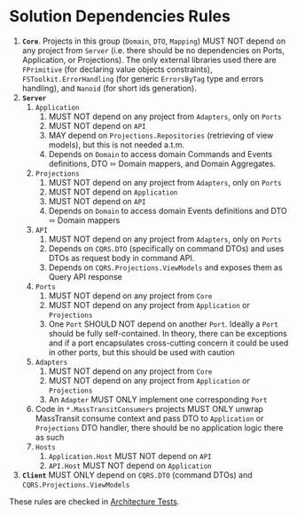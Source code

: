 # Solution Dependencies Rules

1. **`Core`**. Projects in this group (`Domain`, `DTO`, `Mapping`) MUST NOT
   depend on any project from `Server` (i.e. there should be no dependencies on
   Ports, Application, or Projections). The only external libraries used there
   are `FPrimitive` (for declaring value objects constraints),
   `FSToolkit.ErrorHandling` (for generic `ErrorsByTag` type and errors
   handling), and `Nanoid` (for short ids generation).
2. **`Server`**
    1. `Application`
        1. MUST NOT depend on any project from `Adapters`, only on `Ports`
        2. MUST NOT depend on `API`
        3. MAY depend on `Projections.Repositories` (retrieving of view models),
           but this is not needed a.t.m.
        4. Depends on `Domain` to access domain Commands and Events definitions,
           DTO ⬄ Domain mappers, and Domain Aggregates.
    2. `Projections`
        1. MUST NOT depend on any project from `Adapters`, only on `Ports`
        2. MUST NOT depend on `Application`
        3. MUST NOT depend on `API`
        4. Depends on `Domain` to access domain Events definitions and
           DTO ⬄ Domain mappers
    3. `API`
        1. MUST NOT depend on any project from `Adapters`, only on `Ports`
        2. Depends on `CQRS.DTO` (specifically on command DTOs) and uses
           DTOs as request body in command API.
        3. Depends on `CQRS.Projections.ViewModels` and exposes them as
           Query API response
    4. `Ports`
        1. MUST NOT depend on any project from `Core`
        2. MUST NOT depend on any project from `Application` or `Projections`
        3. One `Port` SHOULD NOT depend on another `Port`. Ideally a `Port` should
           be fully self-contained. In theory, there can be exceptions and
           if a port encapsulates cross-cutting concern it could be used in
           other ports, but this should be used with caution
    5. `Adapters`
        1. MUST NOT depend on any project from `Core`
        2. MUST NOT depend on any project from `Application` or `Projections`
        3. An `Adapter` MUST ONLY implement one corresponding `Port`
    6. Code in `*.MassTransitConsumers` projects MUST ONLY unwrap MassTransit
       consume context and pass DTO to `Application` or `Projections`
       DTO handler, there should be no application logic there as such
    7. `Hosts`
        1. `Application.Host` MUST NOT depend on `API`
        2. `API.Host` MUST NOT depend on `Application`
3. **`Client`** MUST ONLY depend on `CQRS.DTO` (command DTOs) and
   `CQRS.Projections.ViewModels`

These rules are checked in [Architecture Tests](../src/CQRS.Architecture.Tests/DependenciesTests.fs).
